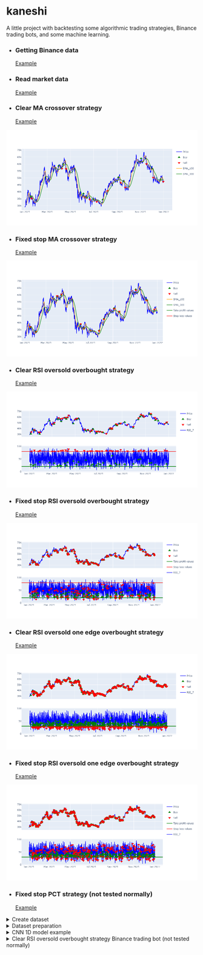 # kaneshi

A little project with backtesting some algorithmic trading strategies, Binance trading bots, and some machine learning.

- ### Getting Binance data

<ul>

[Example](https://github.com/shi-i-chan/kaneshi/blob/main/kaneshi/examples/get_binance_data.ipynb)

</ul>
  
- ### Read market data

<ul>

[Example](https://github.com/shi-i-chan/kaneshi/blob/main/kaneshi/examples/market_data.ipynb)

</ul>

- ### Clear MA crossover strategy

<ul>

[Example](https://github.com/shi-i-chan/kaneshi/blob/main/kaneshi/examples/smac_clear_strategy.ipynb)

</ul>

![image](https://github.com/shi-i-chan/kaneshi/blob/main/kaneshi/tests/charts/SMAC_clear_plot.png)


- ### Fixed stop MA crossover strategy

<ul>

[Example](https://github.com/shi-i-chan/kaneshi/blob/main/kaneshi/examples/smac_fixed_stop_strategy.ipynb)

</ul>

![image](https://github.com/shi-i-chan/kaneshi/blob/main/kaneshi/tests/charts/SMAC_stop_take_plot.png)
 

- ### Clear RSI oversold overbought strategy
 
<ul>
 
[Example](https://github.com/shi-i-chan/kaneshi/blob/main/kaneshi/examples/rsi_overbought_oversold_clear_strategy.ipynb)

</ul>
  
![image](https://github.com/shi-i-chan/kaneshi/blob/main/kaneshi/tests/charts/RSIOBS_clear_plot.png)


- ### Fixed stop RSI oversold overbought strategy

<ul>

[Example](https://github.com/shi-i-chan/kaneshi/blob/main/kaneshi/examples/rsi_overbought_oversold_fixed_stop_strategy.ipynb)
  
</ul>

![image](https://github.com/shi-i-chan/kaneshi/blob/main/kaneshi/tests/charts/RSIOBS_stop_take_plot.png)

- ### Clear RSI oversold one edge overbought strategy
 
<ul>
 
[Example](https://github.com/shi-i-chan/kaneshi/blob/main/kaneshi/examples/rsi_overbought_oversold_one_edge_clear_strategy.ipynb)

</ul>
  
![image](https://github.com/shi-i-chan/kaneshi/blob/main/kaneshi/tests/charts/RSIOBSOneEdge_clear_plot.png)


- ### Fixed stop RSI oversold one edge overbought strategy

<ul>

[Example](https://github.com/shi-i-chan/kaneshi/blob/main/kaneshi/examples/rsi_overbought_oversold_one_edge_fixed_stop_strategy.ipynb)
  
</ul>

![image](https://github.com/shi-i-chan/kaneshi/blob/main/kaneshi/tests/charts/RSIOBSOneEdge_stop_take_plot.png)

- ### Fixed stop PCT strategy (not tested normally)

<ul>

[Example](https://github.com/shi-i-chan/kaneshi/blob/main/kaneshi/examples/pct_fixed_stop_strategy.ipynb)

</ul>

<details>
<summary>
Create dataset
</summary>
  
[Example](https://github.com/shi-i-chan/kaneshi/blob/main/kaneshi/examples/create_dataset.ipynb)

File `file_name.h5` will appear in folder `kaneshi/kaneshi/data/datasets`.

There is `n` training examples, where `n` equal to the strategy number of trades. `y_data` is trades labels (1 or 0 if trade profitable or unprofitable). `x_data` is `n=lookback` candles before specific trade (Actually, `n` rows in market_data dataframe with corresponding columns).

![image](https://github.com/shi-i-chan/kaneshi/blob/main/kaneshi/screens/dataset_plot.png)
  
</details>

<details>
<summary>
Dataset preparation
</summary>
  
[Example](https://github.com/shi-i-chan/kaneshi/blob/main/kaneshi/examples/datasets.ipynb)
 
Init, split, normalize, one-hot encoding, showing, etc.

Dataset classes plot example.

The examples are white noise, so the models are unlikely to show any results.
  

![image](https://github.com/shi-i-chan/kaneshi/blob/main/kaneshi/screens/dataset_classes.png)
  
</details>


<details>
<summary>
CNN 1D model example
</summary>
  
[Example](https://github.com/shi-i-chan/kaneshi/blob/main/kaneshi/examples/cnn1d_model.ipynb)
 
As expected from the existing dataset, the model overfits and does not show any results. On the validation dataset the loss increased, not the accuracy.

Similar results are obtained with another architectures, tuning and other changes. The problem is data.
  
![image](https://github.com/shi-i-chan/kaneshi/blob/main/kaneshi/screens/cnn_1d_model.png)
  
</details>


<details>
<summary>
Clear RSI oversold overbought strategy Binance trading bot (not tested normally)
</summary>
  
[Example](https://github.com/shi-i-chan/kaneshi/blob/main/kaneshi/trading/rsi_clear_bot.py)

  
```python
from kaneshi.trading.bots import ClearRSIBot
from kaneshi.trading.database import DataBase
from kaneshi.trading.clients import EmptyClient


clear_rsi_config = {'base_asset': 'XRP',
                    'quote_asset': 'USDT',
                    'rsi_period': 30,
                    'bottom_edge': 50,
                    'upper_edge': 55,
                    'quantity': 10,
                    'client': EmptyClient,
                    'db': DataBase,
                    'is_testing': True}

clear_rsi = ClearRSIBot(**clear_rsi_config)

clear_rsi.start_bot()
```

[Bot results visualization](https://github.com/shi-i-chan/kaneshi/blob/main/kaneshi/examples/rsi_bot_visual.ipynb)

![image](https://github.com/shi-i-chan/kaneshi/blob/main/kaneshi/screens/rsi_bot_visual.png)
  
[Bot realtime dashboard (draft)](https://github.com/shi-i-chan/kaneshi/blob/main/kaneshi/examples/rsi_bot_dashboard.ipynb)

![image](https://github.com/shi-i-chan/kaneshi/blob/main/kaneshi/screens/rsi_clear_bot_dashboard.png)
  
</details>
